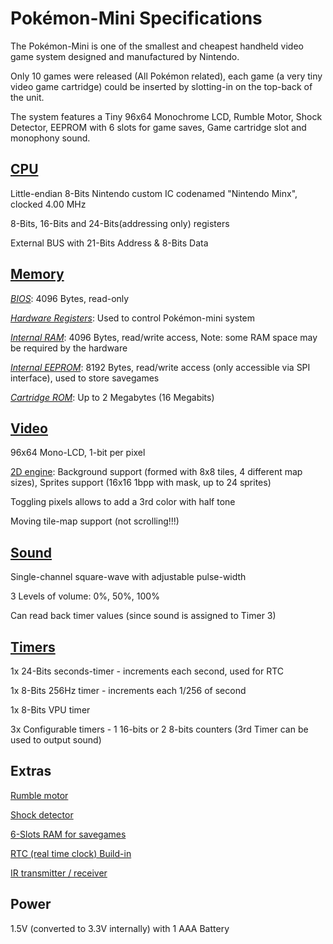 # Pokémon-Mini Specifications

The Pokémon-Mini is one of the smallest and cheapest handheld video game system designed and manufactured by Nintendo.

Only 10 games were released (All Pokémon related), each game (a very tiny video game cartridge) could be inserted by slotting-in on the top-back of the unit.

The system features a Tiny 96x64 Monochrome LCD, Rumble Motor, Shock Detector, EEPROM with 6 slots for game saves, Game cartridge slot and monophony sound.

## [CPU](CPU.md "wikilink")

Little-endian 8-Bits Nintendo custom IC codenamed "Nintendo Minx", clocked 4.00 MHz

8-Bits, 16-Bits and 24-Bits(addressing only) registers

External BUS with 21-Bits Address & 8-Bits Data

## [Memory](Memory.md "wikilink")

[*BIOS*](BIOS.md "wikilink"): 4096 Bytes, read-only

[*Hardware Registers*](Registers.md "wikilink"): Used to control Pokémon-mini system

[*Internal RAM*](Memory.md "wikilink"): 4096 Bytes, read/write access,
Note: some RAM space may be required by the hardware

[*Internal EEPROM*](EEPROM.md "wikilink"): 8192 Bytes, read/write access
(only accessible via SPI interface), used to store savegames

[*Cartridge ROM*](Cartridge.md "wikilink"): Up to 2 Megabytes (16 Megabits)

## [Video](Video.md "wikilink")

96x64 Mono-LCD, 1-bit per pixel

[2D engine](Video.md "wikilink"): Background support (formed with 8x8 tiles, 4 different map sizes), Sprites support (16x16 1bpp with mask, up to 24 sprites)

Toggling pixels allows to add a 3rd color with half tone

Moving tile-map support (not scrolling!!!)

## [Sound](Sound.md "wikilink")

Single-channel square-wave with adjustable pulse-width

3 Levels of volume: 0%, 50%, 100%

Can read back timer values (since sound is assigned to Timer 3)

## [Timers](Timers.md "wikilink")

1x 24-Bits seconds-timer - increments each second, used for RTC

1x 8-Bits 256Hz timer - increments each 1/256 of second

1x 8-Bits VPU timer

3x Configurable timers - 1 16-bits or 2 8-bits counters (3rd Timer can
be used to output sound)

## Extras

[Rumble motor](Rumble.md "wikilink")

[Shock detector](Shock.md "wikilink")

[6-Slots RAM for savegames](EEPROM.md "wikilink")

[RTC (real time clock) Build-in](RTC.md "wikilink")

[IR transmitter / receiver](IR.md "wikilink")

## Power

1.5V (converted to 3.3V internally) with 1 AAA Battery
